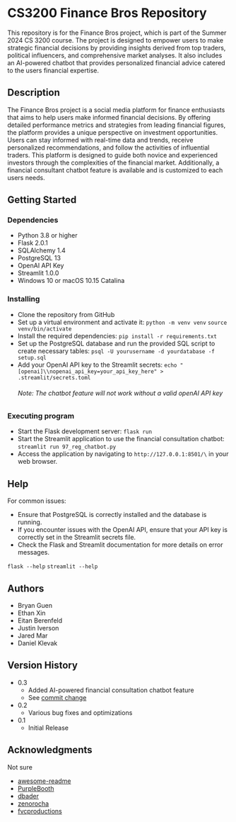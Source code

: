 # CS3200 Finance Bros Repository

This repository is for the Finance Bros project, which is part of the Summer 2024 CS 3200 course. The project is designed to empower users to make strategic financial decisions by providing insights derived from top traders, political influencers, and comprehensive market analyses. It also includes an AI-powered chatbot that provides personalized financial advice catered to the users financial expertise.

## Description

The Finance Bros project is a social media platform for finance enthusiasts that aims to help users make informed financial decisions. By offering detailed performance metrics and strategies from leading financial figures, the platform provides a unique perspective on investment opportunities. Users can stay informed with real-time data and trends, receive personalized recommendations, and follow the activities of influential traders. This platform is designed to guide both novice and experienced investors through the complexities of the financial market. Additionally, a financial consultant chatbot feature is available and is customized to each users needs.

## Getting Started

### Dependencies

* Python 3.8 or higher
* Flask 2.0.1
* SQLAlchemy 1.4
* PostgreSQL 13
* OpenAI API Key
* Streamlit 1.0.0
* Windows 10 or macOS 10.15 Catalina

### Installing

* Clone the repository from GitHub
* Set up a virtual environment and activate it:
  `python -m venv venv`
  `source venv/bin/activate`
* Install the required dependencies:
  `pip install -r requirements.txt`
* Set up the PostgreSQL database and run the provided SQL script to create necessary tables:
  `psql -U yourusername -d yourdatabase -f setup.sql`
* Add your OpenAI API key to the Streamlit secrets:
  `echo "[openai]\\nopenai_api_key=your_api_key_here" > .streamlit/secrets.toml`
  ###### Note: The chatbot feature will not work without a valid openAI API key
  
### Executing program

* Start the Flask development server:
  `flask run`
* Start the Streamlit application to use the financial consultation chatbot:
  `streamlit run 97_reg_chatbot.py`
* Access the application by navigating to `http://127.0.0.1:8501/\` in your web browser.

## Help

For common issues:
* Ensure that PostgreSQL is correctly installed and the database is running.
* If you encounter issues with the OpenAI API, ensure that your API key is correctly set in the Streamlit secrets file.
* Check the Flask and Streamlit documentation for more details on error messages.

`flask --help`
`streamlit --help`

## Authors

* Bryan Guen  
* Ethan Xin  
* Eitan Berenfeld  
* Justin Iverson  
* Jared Mar  
* Daniel Klevak  

## Version History

* 0.3
    * Added AI-powered financial consultation chatbot feature
    * See [commit change](https://github.com/guenbr/cs3200-FinanceBros/commits/main)
* 0.2
    * Various bug fixes and optimizations
* 0.1
    * Initial Release

## Acknowledgments

Not sure

* [awesome-readme](https://github.com/matiassingers/awesome-readme)
* [PurpleBooth](https://gist.github.com/PurpleBooth/109311bb0361f32d87a2)
* [dbader](https://github.com/dbader/readme-template)
* [zenorocha](https://gist.github.com/zenorocha/4526327)
* [fvcproductions](https://gist.github.com/fvcproductions/1bfc2d4aecb01a834b46)
